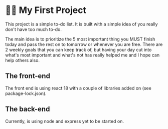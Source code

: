 # 👨‍💻 My First Project

This project is a simple to-do list. It is built with a simple idea of you really don't have too much to-do.

The main idea is to prioritize the 5 most important thing you MUST finish today and pass the rest on to tomorrow or whenever you are free. There are 2 weekly goals that you can keep track of, but having your day cut into what's most important and what's not has really helped me and I hope can help others also.


## The front-end 

The front end is using react 18 with a couple of libraries added on (see package-lock.json).

## The back-end

Currently, is using node and express yet to be started on.
